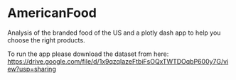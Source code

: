 # AmericanFood
Analysis of the branded food of the US and a plotly dash app to help you choose the right products.

To run the app please download the dataset from here: https://drive.google.com/file/d/1x9qzqIazeFtbiFsOQxTWTDOqbP600y7G/view?usp=sharing
